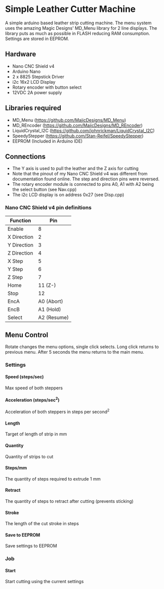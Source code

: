 # Simple Leather Cutter Machine
A simple arduino based leather strip cutting machine.
The menu system uses the amazing Magic Designs' MD_Menu library for 2 line displays. The library puts as much as possible in FLASH reducing RAM consumption. Settings are stored in EEPROM.
## Hardware
- Nano CNC Shield v4
- Arduino Nano
- 2 x 8825 Stepstick Driver
- i2c 16x2 LCD Display
- Rotary encoder with button select
- 12VDC 2A power supply
## Libraries required
- MD_Menu (https://github.com/MajicDesigns/MD_Menu)
- MD_REncoder (https://github.com/MajicDesigns/MD_REncoder)
- LiquidCrystal_I2C (https://github.com/johnrickman/LiquidCrystal_I2C)
- SpeedyStepper (https://github.com/Stan-Reifel/SpeedyStepper)
- EEPROM (Included in Arduino IDE)
## Connections
- The Y axis is used to pull the leather and the Z axis for cutting
- Note that the pinout of my Nano CNC Shield v4 was different from documentation found online. The step and direction pins were reversed.
- The rotary encoder module is connected to pins A0, A1 with A2 being the select button (see Nav.cpp)
- The i2c LCD display is on address 0x27 (see Disp.cpp)
### Nano CNC Shield v4 pin definitions
Function | Pin
--- | ---
Enable | 8
X Direction | 2
Y Direction | 3
Z Direction | 4
X Step | 5
Y Step | 6
Z Step | 7
Home | 11 (Z-)
Stop | 12
EncA | A0 (Abort)
EncB | A1 (Hold)
Select | A2 (Resume)
## Menu Control
Rotate changes the menu options, single click selects.
Long click returns to previous menu.
After 5 seconds the menu returns to the main menu.
### Settings
#### Speed (steps/sec)
Max speed of both steppers
#### Acceleration (steps/sec<sup>2</sup>)
Acceleration of both steppers in steps per second<sup>2</sup>
#### Length
Target of length of strip in mm
#### Quantity
Quantity of strips to cut
#### Steps/mm
The quantity of steps required to extrude 1 mm
#### Retract
The quantity of steps to retract after cutting (prevents sticking)
#### Stroke
The length of the cut stroke in steps
#### Save to EEPROM
Save settings to EEPROM
### Job
#### Start
Start cutting using the current settings

 